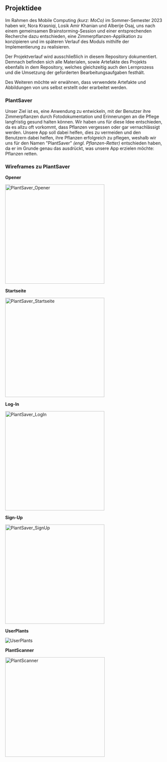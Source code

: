 ## Projektidee

Im Rahmen des Mobile Computing _(kurz: MoCo)_ im Sommer-Semester 2023 haben wir, Nora Krasniqi, Losik Amir Khanian und Alberije Osaj, uns nach einem gemeinsamen Brainstorming-Session und einer entsprechenden Recherche dazu entschieden, eine Zimmerpflanzen-Applikation zu konzipieren und im späteren Verlauf des Moduls mithilfe der Implementierung zu realisieren. 

Der Projektverlauf wird ausschließlich in diesem Repository dokumentiert. Demnach befinden sich alle Materialen, sowie Artefakte des Projekts ebenfalls in dem Repository, welches gleichzeitig auch den Lernprozess und die Umsetzung der geforderten Bearbeitungsaufgaben festhält.

Des Weiteren möchte wir erwähnen, dass verwendete Artefakte und Abbildungen von uns selbst erstellt oder erarbeitet werden. 

### PlantSaver

Unser Ziel ist es, eine Anwendung zu entwickeln, mit der Benutzer ihre Zimmerpflanzen durch Fotodokumentation und Erinnerungen an die Pflege langfristig gesund halten können. Wir haben uns für diese Idee entschieden, da es allzu oft vorkommt, dass Pflanzen vergessen oder gar vernachlässigt werden. Unsere App soll dabei helfen, dies zu vermeiden und den Benutzern dabei helfen, ihre Pflanzen erfolgreich zu pflegen, weshalb wir uns für den Namen "PlantSaver" _(engl. Pflanzen-Retter)_ entschieden haben, da er im Grunde genau das ausdrückt, was unsere App erzielen möchte: Pflanzen retten. 

### Wireframes zu PlantSaver

**Opener**

<img width="318" alt="PlantSaver_Opener" src="https://user-images.githubusercontent.com/92301157/231328977-a3646ace-6aa7-4d2d-bbdd-d05f54026544.png">

**Startseite**

<img width="318" alt="PlantSaver_Startseite" src="https://user-images.githubusercontent.com/92301157/231329018-0936611e-24d5-439e-b235-a0dac12b3a61.png">

**Log-In**

<img width="318" alt="PlantSaver_LogIn" src="https://user-images.githubusercontent.com/92301157/231329139-2528a961-92f4-4e31-b7ed-68f238d54759.png">

**Sign-Up**

<img width="318" alt="PlantSaver_SignUp" src="https://user-images.githubusercontent.com/92301157/231329116-4cce2bf5-2c72-483b-a39e-aec227568d61.png">

**UserPlants**

![UserPlants](https://user-images.githubusercontent.com/92301157/231540053-b33c93b2-9deb-4884-aae8-3794306595cc.jpeg)

**PlantScanner**

<img width="319" alt="PlantScanner" src="https://user-images.githubusercontent.com/92301157/231330155-84f76881-a560-4dae-8800-b8fb1934dba6.png">



